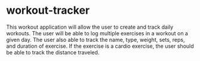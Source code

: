 # workout-tracker
This workout application will allow the user to create and track daily workouts. The user will be able to log multiple exercises in a workout on a given day. The user also able to track the name, type, weight, sets, reps, and duration of exercise. If the exercise is a cardio exercise, the user should be able to track the distance traveled.